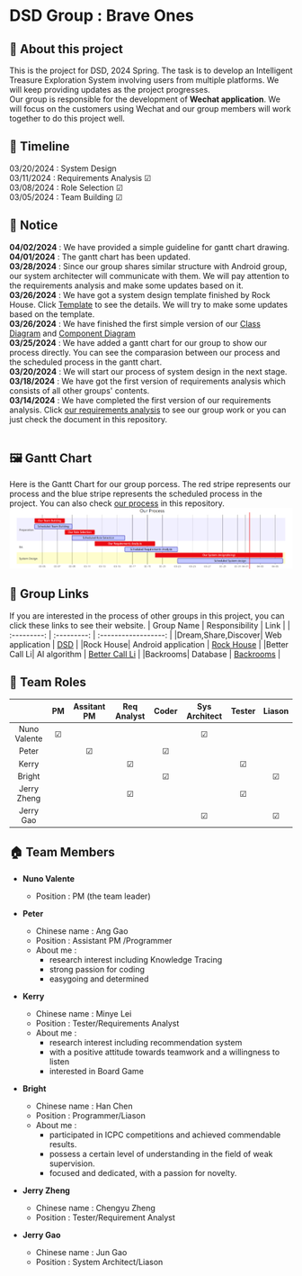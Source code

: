 # DSD Group : Brave Ones
## 📝 About this project
This is the project for DSD, 2024 Spring. The task is to develop an Intelligent Treasure Exploration System involving users from multiple platforms. We will keep providing updates as the project progresses.<br>
Our group is responsible for the development of __Wechat application__. We will focus on the customers using Wechat and our group members will work together to do this project well.

## 📆 Timeline
03/20/2024 : System Design<br>
03/11/2024 : Requirements Analysis &#x2611; <br>
03/08/2024 : Role Selection  &#x2611; <br>
03/05/2024 : Team Building  &#x2611;

## 🔔 Notice  
__04/02/2024__ : We have provided a simple guideline for gantt chart drawing.<br>
__04/01/2024__ : The gantt chart has been updated.<br>
__03/28/2024__ : Since our group shares similar structure with Android group, our system architecter will communicate with them. We will pay attention to the requirements analysis and make some updates based on it.<br>
__03/26/2024__ : We have got a system design template finished by Rock House. Click [Template](https://github.com/Divpeter/DSD2024.github.io/blob/c8069b36b3fdfcac83a40e6e6b9560121a994220/System%20Design/Template.png) to see the details. We will try to make some updates based on the template.<br>
__03/26/2024__ : We have finished the first simple version of our [Class Diagram](https://github.com/Divpeter/DSD2024.github.io/blob/3b9992e4b4ba3dfcd1a3c89a90e23073f7243a18/System%20Design/Class%20Diagram.png) and [Component Diagram](https://github.com/Divpeter/DSD2024.github.io/blob/3b9992e4b4ba3dfcd1a3c89a90e23073f7243a18/System%20Design/Component%20Diagram.png)<br> 
__03/25/2024__ : We have added a gantt chart for our group to show our process directly. You can see the comparasion between our process and the scheduled process in the gantt chart. <br>
__03/20/2024__ : We will start our process of system design in the next stage.<br>
__03/18/2024__ : We have got the first version of requirements analysis which consists of all other groups' contents.<br>
__03/14/2024__ : We have completed the first version of our requirements analysis. Click [our requirements analysis](https://docs.google.com/document/d/1Ne3DcNKM5rR4DACcW0JFtLY9dWwgH2AslHItaRscWj4/edit?usp=sharing) to see our group work or you can just check the document in this repository.<br>
<br>

## 🖼️ Gantt Chart
Here is the Gantt Chart for our group porcess. The red stripe represents our process and the blue stripe represents the scheduled process in the project. You can also check [our process](https://github.com/Divpeter/DSD2024.github.io/blob/04dbc179a655a466eade1982bc85c3079874778d/Gantt%20Chart.png) in this repository.
![Our porcess](https://github.com/Divpeter/DSD2024.github.io/blob/04dbc179a655a466eade1982bc85c3079874778d/Gantt%20Chart.png)

## 📰 Group Links
If you are interested in the process of other groups in this project, you can click these links to see their website. 
|    Group Name      |     Responsibility    |    Link    | 
| :---------: | :---------: | :------------------: | 
|Dream,Share,Discover| Web application  | [DSD](https://github.com/zkc3783/dream-share-discovery) | 
|Rock House|     Android application           |  [Rock House](https://github.com/zhouyuheng2003/DSD2024-rock-house)  | 
|Better Call Li|  AI algorithm |  [Better Call Li](https://github.com/baconjlu/better-call-Li)  | 
|Backrooms| Database | [Backrooms](https://github.com/Irodixy/Backrooms_dsd2024)  | 

## 🏡 Team Roles
|          |     PM    |    Assitant PM    |    Req Analyst    |    Coder    |    Sys Architect    |    Tester    |    Liason    |  
| :---------: | :---------: | :------------------: |  :-----------------: | :-----------------: |:-----------------------:|  :------------:  | :-------------:  |
|Nuno Valente| &#x2611;  |  |   |   |  &#x2611;  |
|Peter|                |  <center>&#x2611;</center>  |  |  &#x2611;  |
|Kerry|  |  |  &#x2611;  |  |  |  &#x2611;  |
|Bright|  |  |  |  &#x2611;  |  |  |  &#x2611;  |  
|Jerry Zheng|  |  |  &#x2611;  |  |  |  &#x2611;  |
|Jerry Gao|  |  |  |  |  &#x2611;  |  |  &#x2611;  |

## 🏠 Team Members
+ __Nuno Valente__
  + Position : PM (the team leader)
    
+ __Peter__
  + Chinese name : Ang Gao
  + Position : Assistant PM /Programmer
  + About me : 
    + research interest including Knowledge Tracing
    + strong passion for coding
    + easygoing and determined
    
+ __Kerry__
  + Chinese name : Minye Lei
  + Position : Tester/Requirements Analyst
  + About me :
    + research interest including recommendation system
    + with a positive attitude towards teamwork and a willingness to listen
    + interested in Board Game

+ __Bright__
  + Chinese name : Han Chen
  + Position : Programmer/Liason
  + About me :
    + participated in ICPC competitions and achieved commendable results.
    + possess a certain level of understanding in the field of weak supervision.
    + focused and dedicated, with a passion for novelty.
   
+ __Jerry Zheng__
  + Chinese name : Chengyu Zheng
  + Position : Tester/Requirement Analyst
 
+ __Jerry Gao__
  + Chinese name : Jun Gao
  + Position : System Architect/Liason

